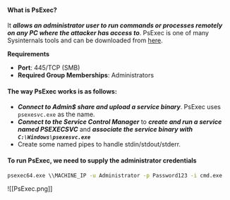 #### What is PsExec?
It ***allows an administrator user to run commands or processes remotely on any PC where the attacker has access to***. PsExec is one of many Sysinternals tools and can be downloaded from [here](https://docs.microsoft.com/en-us/sysinternals/downloads/psexec).

**Requirements**
- **Port**: 445/TCP (SMB)
- **Required Group Memberships**: Administrators

#### The way PsExec works is as follows:
- ***Connect to Admin$ share and upload a service binary***. PsExec uses `psexesvc.exe` as the name.
- ***Connect to the Service Control Manager*** to ***create and run a service named PSEXECSVC*** and ***associate the service binary with `C:\Windows\psexesvc.exe`***
- Create some named pipes to handle stdin/stdout/stderr.

#### To run PsExec, we need to supply the administrator credentials
```cmd
psexec64.exe \\MACHINE_IP -u Administrator -p Password123 -i cmd.exe
```

![[PsExec.png]]




